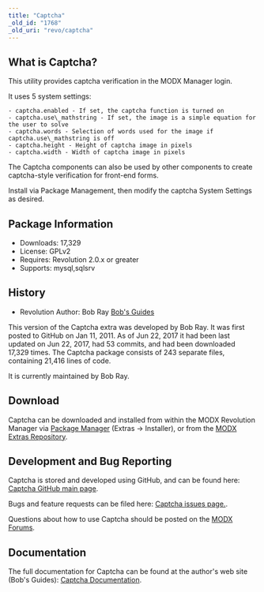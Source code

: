 ```yaml
---
title: "Captcha"
_old_id: "1768"
_old_uri: "revo/captcha"
---
```


## What is Captcha?

This utility provides captcha verification in the MODX Manager login.

It uses 5 system settings:

    - captcha.enabled - If set, the captcha function is turned on
    - captcha.use\_mathstring - If set, the image is a simple equation for the user to solve
    - captcha.words - Selection of words used for the image if captcha.use\_mathstring is off
    - captcha.height - Height of captcha image in pixels
    - captcha.width - Width of captcha image in pixels

The Captcha components can also be used by other components to create captcha-style verification for front-end forms.

Install via Package Management, then modify the captcha System Settings as desired.

## Package Information

- Downloads: 17,329
- License: GPLv2
- Requires: Revolution 2.0.x or greater
- Supports: mysql,sqlsrv

## History

- Revolution Author: Bob Ray [Bob's Guides](https://bobsguides.com)

This version of the Captcha extra was developed by Bob Ray. It was first posted to GitHub on Jan 11, 2011. As of Jun 22, 2017 it had been last updated on Jun 22, 2017, had 53 commits, and had been downloaded 17,329 times. The Captcha package consists of 243 separate files, containing 21,416 lines of code.

It is currently maintained by Bob Ray.

## Download

Captcha can be downloaded and installed from within the MODX Revolution Manager via [Package Manager](developing-in-modx/advanced-development/package-management "Package Manager") (Extras -> Installer), or from the [MODX Extras Repository](https://modx.com/extras/package/captcha).

## Development and Bug Reporting

Captcha is stored and developed using GitHub, and can be found here: [Captcha GitHub main page](https://github.com/BobRay/Captcha).

Bugs and feature requests can be filed here: [Captcha issues page.](https://github.com/BobRay/Captcha/issues).

Questions about how to use Captcha should be posted on the [MODX Forums](https://forums.modx.com).

## Documentation

The full documentation for Captcha can be found at the author's web site (Bob's Guides): [Captcha Documentation](https://bobsguides.com/captcha-plugin.html).
